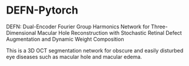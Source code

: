 # DEFN-Pytorch
DEFN: Dual-Encoder Fourier Group Harmonics Network for Three-Dimensional Macular Hole Reconstruction with Stochastic Retinal Defect Augmentation and Dynamic Weight Composition 

This is a 3D OCT segmentation network for obscure and easily disturbed eye diseases such as macular hole and macular edema.
